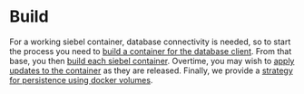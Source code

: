 # Build

For a working siebel container, database connectivity is needed, so to start the process you need to [build a container for the database client](32-bit_instantclient_12c). From that base, you then [build each siebel container](base_siebel). Overtime, you may wish to [apply updates to the container](update) as they are released. Finally, we provide a [strategy for persistence using docker volumes](persistence).